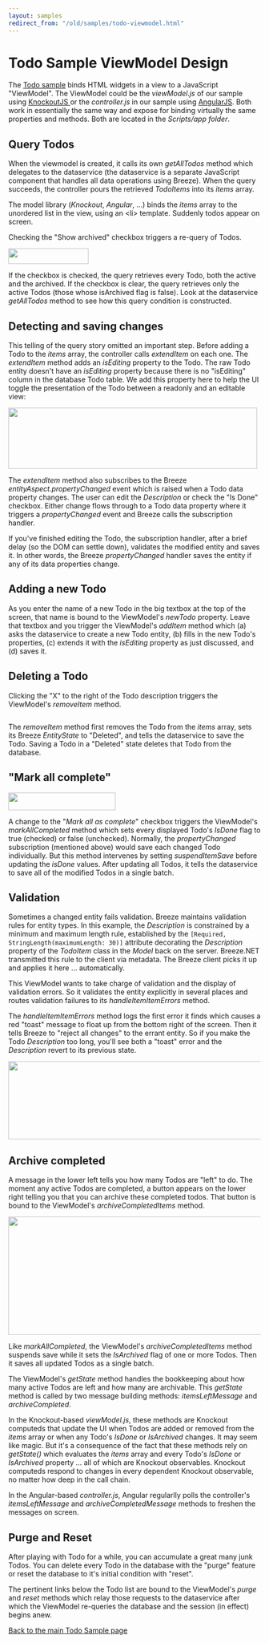 ```yaml
---
layout: samples
redirect_from: "/old/samples/todo-viewmodel.html"
---
```

<h1>
	Todo Sample ViewModel Design</h1>
<p>The <a href="/samples/todo">Todo sample</a> binds HTML widgets in a view to a JavaScript &quot;ViewModel&quot;. The ViewModel could be the <em>viewModel.js</em> of our sample using <a href="http://www.breezejs.com/samples/todo">KnockoutJS </a>or the <em>controller.js</em> in our sample using <a href="http://www.breezejs.com/samples/todo-angular">AngularJS</a>. Both work in essentially the same way and expose for binding virtually the same properties and methods. Both are located in the <em>Scripts/app folder</em>.</p>
<h2>
	Query Todos</h2>
<p>When the viewmodel is created, it calls its own <em>getAllTodos</em> method which delegates to the dataservice (the dataservice is a separate JavaScript component that handles all data operations using Breeze). When the query succeeds, the controller pours the retrieved <em>TodoItems</em> into its <em>items</em> array.</p>
<p>The model library (<em>Knockout</em>, <em>Angular</em>, ...) binds the <em>items</em> array to the unordered list in the view, using an &lt;li&gt; template. Suddenly todos appear on screen.</p>
<p>Checking the &quot;Show archived&quot; checkbox triggers a re-query of Todos.</p>
<p><img alt="" src="/sites/all//images/documentation/BreezeTodoShowArchived.png" style="width: 160px; height: 31px;" /></p>
<p>If the checkbox is checked, the query retrieves every Todo, both the active and the archived. If the checkbox is clear, the query retrieves only the active Todos (those whose isArchived flag is false). Look at the dataservice <em>getAllTodos</em> method to see how this query condition is constructed.</p>
<h2>
	Detecting and saving changes</h2>
<p>This telling of the query story omitted an important step. Before adding a Todo to the <em>items</em> array, the controller calls <em>extendItem</em> on each one. The <em>extendItem</em> method adds an <em>isEditing</em> property to the Todo. The raw Todo entity doesn&#39;t have an <em>isEditing</em> property because there is no &quot;isEditing&quot; column in the database Todo table. We add this property here to help the UI toggle the presentation of the Todo between a readonly and an editable view:</p>
<p><img alt="" src="/sites/all//images/documentation/BreezeTodoItemViews.png" style="width: 497px; height: 122px;" /></p>
<p>The <em>extendItem</em> method also subscribes to the Breeze <em>entityAspect.propertyChanged</em> event which is raised when a Todo data property changes. The user can edit the <em>Description</em> or check the &quot;Is Done&quot; checkbox. Either change flows through to a Todo data property where it triggers a <em>propertyChanged</em> event and Breeze calls the subscription handler.</p>
<p>If you&#39;ve finished editing the Todo, the subscription handler, after a brief delay (so the DOM can settle down), validates the modified entity and saves it. In other words, the Breeze <em>propertyChanged</em> handler saves the entity if any of its data properties change.</p>
<h2>
	Adding a new Todo</h2>
<p>As you enter the name of a new Todo in the big textbox at the top of the screen, that name is bound to the ViewModel&#39;s <em>newTodo</em> property. Leave that textbox and you trigger the ViewModel&#39;s <em>addItem</em> method which (a) asks the dataservice to create a new Todo entity, (b) fills in the new Todo&#39;s properties, (c) extends it with the <em>isEditing</em> property as just discussed, and (d) saves it.</p>
<h2>
	Deleting a Todo</h2>
<p>Clicking the &quot;X&quot; to the right of the Todo description triggers the ViewModel&#39;s <em>removeItem</em> method.</p>
<p><img alt="" src="/sites/all//images/documentation/BreezeTodoRemoveItemSnapshot.png" /></p>
<p>The <em>removeItem </em>method first removes the Todo from the <em>items</em> array, sets its Breeze <em>EntityState</em> to &quot;Deleted&quot;, and tells the dataservice to save the Todo. Saving a Todo in a &quot;Deleted&quot; state deletes that Todo from the database.</p>
<h2>
	&quot;Mark all complete&quot;</h2>
<p><img alt="" src="/sites/all//images/documentation/BreezeTodoMarkAllComplete.png" style="width: 214px; height: 35px;" /></p>
<p>A change to the &quot;<em>Mark all as complete</em>&quot; checkbox triggers the ViewModel&#39;s <em>markAllCompleted</em> method which sets every displayed Todo&#39;s <em>IsDone</em> flag to true (checked) or false (unchecked). Normally, the <em>propertyChanged</em> subscription (mentioned above) would save each changed Todo individually. But this method intervenes by setting <em>suspendItemSave</em> before updating the <em>isDone</em> values. After updating all Todos, it tells the dataservice to save all of the modified Todos in a single batch.</p>
<h2>
	Validation</h2>
<p>Sometimes a changed entity fails validation. Breeze maintains validation rules for entity types. In this example, the <em>Description</em> is constrained by a minimum and maximum length rule, established by the <code>[Required, StringLength(maximumLength: 30)]</code> attribute decorating the <em>Description</em> property of the <em>TodoItem</em> class in the <em>Model</em> back on the server. Breeze.NET transmitted this rule to the client via metadata. The Breeze client picks it up and applies it here ... automatically.</p>
<p>This ViewModel wants to take charge of validation and the display of validation errors. So it validates the entity explicitly in several places and routes validation failures to its <em>handleItemItemErrors</em> method.</p>
<p>The <em>handleItemItemErrors</em> method logs the first error it finds which causes a red &quot;toast&quot; message to float up from the bottom right of the screen. Then it tells Breeze to &quot;reject all changes&quot; to the errant entity. So if you make the Todo <em>Description</em> too long, you&#39;ll see both a &quot;toast&quot; error and the <em>Description</em> revert to its previous state.</p>
<p><img alt="" src="/sites/all//images/documentation/BreezeTodoTooLongErr.png" style="width: 540px; height: 156px;" /></p>
<h2>
	Archive completed</h2>
<p>A message in the lower left tells you how many Todos are &quot;left&quot; to do. The moment any active Todos are completed, a button appears on the lower right telling you that you can archive these completed todos. That button is bound to the ViewModel&#39;s <em>archiveCompletedItems</em> method.</p>
<p><img alt="" src="/sites/all//images/documentation/BreezeTodoBottom.png" style="width: 583px; height: 236px;" /></p>
<p>Like <em>markAllCompleted</em>, the ViewModel&#39;s <em>archiveCompletedItems</em> method suspends save while it sets the <em>IsArchived</em> flag of one or more Todos. Then it saves all updated Todos as a single batch.</p>
<p>The ViewModel&#39;s <em>getState</em> method handles the bookkeeping about how many active Todos are left and how many are archivable. This <em>getState</em> method is called by two message building methods: <em>itemsLeftMessage</em> and <em>archiveCompleted</em>.</p>
<p>In the Knockout-based <em>viewModel.js</em>, these methods are Knockout computeds that update the UI when Todos are added or removed from the <em>items</em> array or when any Todo&#39;s <em>IsDone</em> or <em>IsArchived</em> changes. It may seem like magic. But it&#39;s a consequence of the fact that these methods rely on <em>getState()</em> which evaluates the <em>items</em> array and every Todo&#39;s <em>IsDone</em> or <em>IsArchived</em> property ... all of which are Knockout observables. Knockout computeds respond to changes in every dependent Knockout observable, no matter how deep in the call chain.</p>
<p>In the Angular-based <em>controller.js</em>, Angular regularlly polls the controller&#39;s <em>itemsLeftMessage</em> and <em>archiveCompletedMessage</em> methods to freshen the messages on screen.</p>
<h2>
	Purge and Reset</h2>
<p>After playing with Todo for a while, you can accumulate a great many junk Todos. You can delete every Todo in the database with the &quot;purge&quot; feature or reset the database to it&#39;s initial condition with &quot;reset&quot;.</p>
<p>The pertinent links below the Todo list are bound to the ViewModel&#39;s <em>purge</em> and <em>reset</em> methods which relay those requests to the dataservice after which the ViewModel re-queries the database and the session (in effect) begins anew.</p>
<p><a href="/samples/todo">Back to the main Todo Sample page</a></p>
